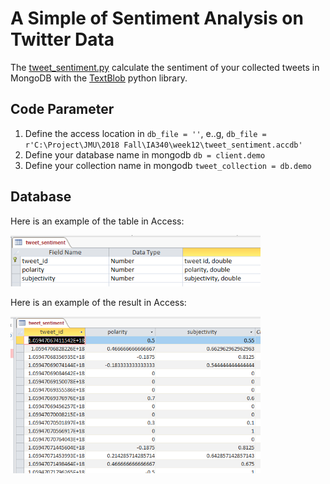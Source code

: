 # A Simple of Sentiment Analysis on Twitter Data
The [tweet_sentiment.py](./tweet_sentiment.py) calculate the sentiment of your collected tweets in MongoDB with the [TextBlob](https://textblob.readthedocs.io/en/dev/) python library. 
## Code Parameter
1. Define the access location in `db_file = ''`, e..g, `db_file = r'C:\Project\JMU\2018 Fall\IA340\week12\tweet_sentiment.accdb'`
2. Define your database name in mongodb `db = client.demo`
3. Define your collection name in mongodb `tweet_collection = db.demo `

## Database
Here is an example of the table in Access:

<img src="./access_table.PNG" width="400">

Here is an example of the result in Access:

<img src="./result.PNG" width="400">

